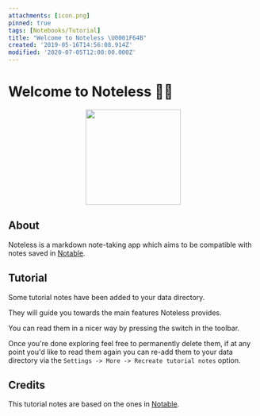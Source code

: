 ```yaml
---
attachments: [icon.png]
pinned: true
tags: [Notebooks/Tutorial]
title: "Welcome to Noteless \U0001F64B"
created: '2019-05-16T14:56:08.914Z'
modified: '2020-07-05T12:00:00.000Z'
---
```


# Welcome to Noteless :raising_hand_woman:

<p align="center">
  <img src="@attachment/icon.png" width="192">
</p>

## About

Noteless is a markdown note-taking app which aims to be compatible with notes saved in [Notable](https://notable.app/).

## Tutorial

Some tutorial notes have been added to your data directory.

They will guide you towards the main features Noteless provides.

You can read them in a nicer way by pressing the switch in the toolbar.

Once you're done exploring feel free to permanently delete them, if at any point you'd like to read them again you can re-add them to your data directory via the `Settings -> More -> Recreate tutorial notes` option.

## Credits

This tutorial notes are based on the ones in [Notable](https://notable.app/).